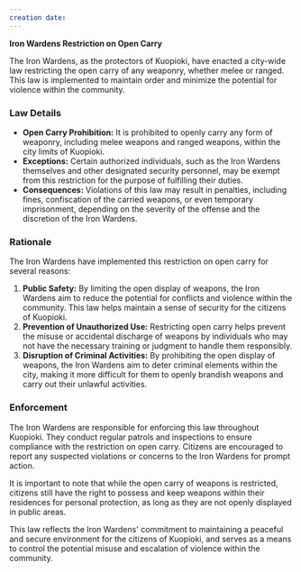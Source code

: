 ```yaml
---
creation date: 
---
```

**Iron Wardens Restriction on Open Carry**

The Iron Wardens, as the protectors of Kuopioki, have enacted a city-wide law restricting the open carry of any weaponry, whether melee or ranged. This law is implemented to maintain order and minimize the potential for violence within the community.

### Law Details

-   **Open Carry Prohibition:** It is prohibited to openly carry any form of weaponry, including melee weapons and ranged weapons, within the city limits of Kuopioki.
-   **Exceptions:** Certain authorized individuals, such as the Iron Wardens themselves and other designated security personnel, may be exempt from this restriction for the purpose of fulfilling their duties.
-   **Consequences:** Violations of this law may result in penalties, including fines, confiscation of the carried weapons, or even temporary imprisonment, depending on the severity of the offense and the discretion of the Iron Wardens.

### Rationale

The Iron Wardens have implemented this restriction on open carry for several reasons:

1.  **Public Safety:** By limiting the open display of weapons, the Iron Wardens aim to reduce the potential for conflicts and violence within the community. This law helps maintain a sense of security for the citizens of Kuopioki.
2.  **Prevention of Unauthorized Use:** Restricting open carry helps prevent the misuse or accidental discharge of weapons by individuals who may not have the necessary training or judgment to handle them responsibly.
3.  **Disruption of Criminal Activities:** By prohibiting the open display of weapons, the Iron Wardens aim to deter criminal elements within the city, making it more difficult for them to openly brandish weapons and carry out their unlawful activities.

### Enforcement

The Iron Wardens are responsible for enforcing this law throughout Kuopioki. They conduct regular patrols and inspections to ensure compliance with the restriction on open carry. Citizens are encouraged to report any suspected violations or concerns to the Iron Wardens for prompt action.

It is important to note that while the open carry of weapons is restricted, citizens still have the right to possess and keep weapons within their residences for personal protection, as long as they are not openly displayed in public areas.

This law reflects the Iron Wardens' commitment to maintaining a peaceful and secure environment for the citizens of Kuopioki, and serves as a means to control the potential misuse and escalation of violence within the community.